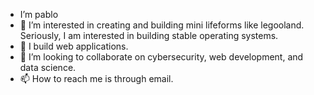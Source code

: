 -  I’m pablo
- 👀 I’m interested in creating and building mini lifeforms like legooland. Seriously, I am interested in building stable operating systems.
- 🌱 I build web applications.
- 💞️ I’m looking to collaborate on cybersecurity, web development, and data science.
- 📫 How to reach me is through email.

<!---
pablo128482/pablo128482 is a ✨ special ✨ repository because its `README.md` (this file) appears on your GitHub profile.
You can click the Preview link to take a look at your changes.
--->
